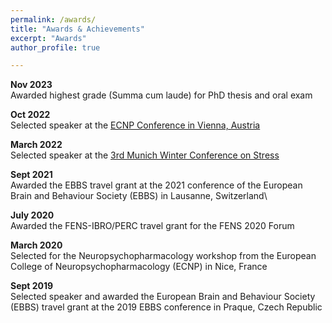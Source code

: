 ```yaml
---
permalink: /awards/
title: "Awards & Achievements"
excerpt: "Awards"
author_profile: true

---
```




**Nov 2023** \
Awarded highest grade (Summa cum laude) for PhD thesis and oral exam

**Oct 2022** \
Selected speaker at the [ECNP Conference in Vienna, Austria](https://www.ecnp.eu/about-ecnp/history/past-ecnp-meetings/past-congresses/vienna2022#!sessiondetails/0000101220_0)

**March 2022** \
Selected speaker at the [3rd Munich Winter Conference on Stress](https://www.psych.mpg.de/2494849/the-3rd-munich-winter-conference-on-stress)

**Sept 2021** \
Awarded the EBBS travel grant at the 2021 conference of the European Brain and Behaviour Society (EBBS) in Lausanne, Switzerland\

**July 2020** \
Awarded the FENS-IBRO/PERC travel grant for the FENS 2020 Forum

**March 2020** \
Selected for the Neuropsychopharmacology workshop from the European College of Neuropsychopharmacology (ECNP) in Nice, France

**Sept 2019** \
Selected speaker and awarded the European Brain and Behaviour Society (EBBS) travel grant at the 2019 EBBS conference in Praque, Czech Republic


